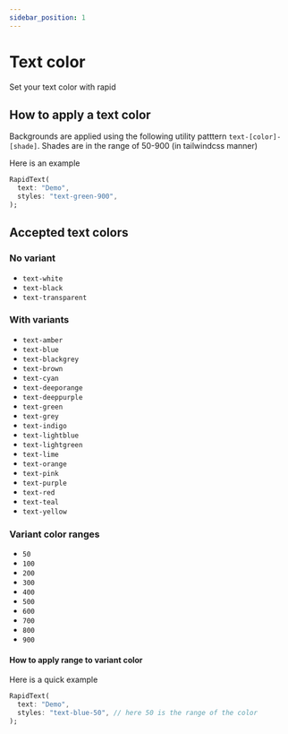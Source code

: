 ```yaml
---
sidebar_position: 1
---
```


# Text color

Set your text color with rapid

## How to apply a text color

Backgrounds are applied using the following utility patttern `text-[color]-[shade]`. Shades are in the range of 50-900 (in tailwindcss manner)

Here is an example

```dart
RapidText(
  text: "Demo",
  styles: "text-green-900",
);
```

## Accepted text colors

### No variant

* `text-white`
* `text-black`
* `text-transparent`

### With variants

* `text-amber`
* `text-blue`
* `text-blackgrey`
* `text-brown`
* `text-cyan`
* `text-deeporange`
* `text-deeppurple`
* `text-green`
* `text-grey`
* `text-indigo`
* `text-lightblue`
* `text-lightgreen`
* `text-lime`
* `text-orange`
* `text-pink`
* `text-purple`
* `text-red`
* `text-teal`
* `text-yellow`

### Variant color ranges
* `50`
* `100`
* `200`
* `300`
* `400`
* `500`
* `600`
* `700`
* `800`
* `900`

#### How to apply range to variant color

Here is a quick example

```dart
RapidText(
  text: "Demo",
  styles: "text-blue-50", // here 50 is the range of the color
);
```

